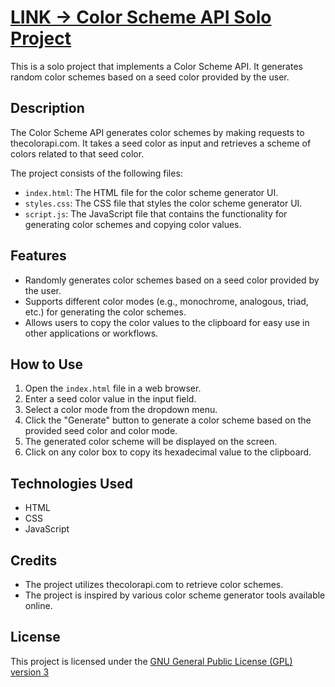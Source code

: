 # [LINK -> Color Scheme API Solo Project](https://eshan-color-api.netlify.app/)

This is a solo project that implements a Color Scheme API. It generates random color schemes based on a seed color provided by the user.

## Description

The Color Scheme API generates color schemes by making requests to thecolorapi.com. It takes a seed color as input and retrieves a scheme of colors related to that seed color.

The project consists of the following files:
- `index.html`: The HTML file for the color scheme generator UI.
- `styles.css`: The CSS file that styles the color scheme generator UI.
- `script.js`: The JavaScript file that contains the functionality for generating color schemes and copying color values.

## Features

- Randomly generates color schemes based on a seed color provided by the user.
- Supports different color modes (e.g., monochrome, analogous, triad, etc.) for generating the color schemes.
- Allows users to copy the color values to the clipboard for easy use in other applications or workflows.

## How to Use

1. Open the `index.html` file in a web browser.
2. Enter a seed color value in the input field.
3. Select a color mode from the dropdown menu.
4. Click the "Generate" button to generate a color scheme based on the provided seed color and color mode.
5. The generated color scheme will be displayed on the screen.
6. Click on any color box to copy its hexadecimal value to the clipboard.

## Technologies Used

- HTML
- CSS
- JavaScript

## Credits

- The project utilizes thecolorapi.com to retrieve color schemes.
- The project is inspired by various color scheme generator tools available online.

## License

This project is licensed under the [GNU General Public License (GPL) version 3](https://www.gnu.org/licenses/gpl-3.0.en.html)


 

